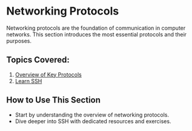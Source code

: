 # Networking Protocols
Networking protocols are the foundation of communication in computer networks. This section introduces the most essential protocols and their purposes.

## Topics Covered:
1. [Overview of Key Protocols](./Protocols.md)
2. [Learn SSH](./Learn-SSH/README.md)

## How to Use This Section
- Start by understanding the overview of networking protocols.
- Dive deeper into SSH with dedicated resources and exercises.
